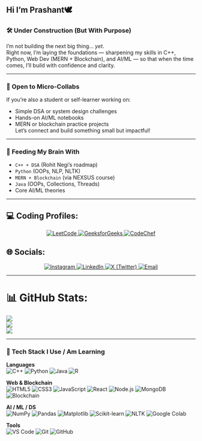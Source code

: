 ## Hi I’m Prashant🕊️

### 🛠️ Under Construction (But With Purpose)
I’m not building the next big thing... *yet*.  
Right now, I’m laying the foundations — sharpening my skills in C++, Python, Web Dev (MERN + Blockchain), and AI/ML — so that when the time comes, I’ll build with confidence and clarity.

---

### 🤝 Open to Micro-Collabs
If you’re also a student or self-learner working on:
- Simple DSA or system design challenges  
- Hands-on AI/ML notebooks  
- MERN or blockchain practice projects  
Let’s connect and build something small but impactful!

---

### 🧠 Feeding My Brain With
- `C++ + DSA` (Rohit Negi’s roadmap)  
- `Python` (OOPs, NLP, NLTK)  
- `MERN + Blockchain` (via NEXSUS course)  
- `Java` (OOPs, Collections, Threads)  
- Core AI/ML theories 


---

## 💻 Coding Profiles:
<p align="center">
  <a href="https://leetcode.com/kd-prashant/" target="_blank">
    <img src="https://img.shields.io/badge/LeetCode-000000?style=for-the-badge&logo=leetcode&logoColor=orange" alt="LeetCode">
  </a>
  <a href="https://www.geeksforgeeks.org/user/eyem_parth/" target="_blank">
    <img src="https://img.shields.io/badge/GeeksforGeeks-308D46?style=for-the-badge&logo=geeksforgeeks&logoColor=white" alt="GeeksforGeeks">
  </a>
  <a href="https://www.codechef.com/users/eyem_parth/" target="_blank">
    <img src="https://img.shields.io/badge/CodeChef-5B4638?style=for-the-badge&logo=codechef&logoColor=white" alt="CodeChef">
  </a>
</p>


## 🌐 Socials:
<p align="center">
  <a href="https://instagram.com/eyem_parth" target="_blank">
    <img src="https://img.shields.io/badge/Instagram-E4405F?style=for-the-badge&logo=instagram&logoColor=white" alt="Instagram">
  </a>
  <a href="https://linkedin.com/in//prashant-kandpal-1b4375282" target="_blank">
    <img src="https://img.shields.io/badge/LinkedIn-0077B5?style=for-the-badge&logo=linkedin&logoColor=white" alt="LinkedIn">
  </a>
  <a href="https://twitter.com/eyem_parth" target="_blank">
    <img src="https://img.shields.io/badge/X-000000?style=for-the-badge&logo=x&logoColor=white" alt="X (Twitter)">
  </a>
  <a href="mailto:parthkd.coder@gmail.com">
    <img src="https://img.shields.io/badge/Email-D14836?style=for-the-badge&logo=gmail&logoColor=white" alt="Email">
  </a>
</p>

---

# 📊 GitHub Stats:
![](https://github-readme-stats.vercel.app/api?username=kd-prashant&theme=github_dark&hide_border=false&include_all_commits=true&count_private=true)<br/>
![](https://nirzak-streak-stats.vercel.app/?user=kd-prashant&theme=github_dark&hide_border=false)<br/>
![](https://github-readme-stats.vercel.app/api/top-langs/?username=kd-prashant&theme=github_dark&hide_border=false&include_all_commits=true&count_private=true&layout=compact)

---

### 🧰 Tech Stack I Use / Am Learning

**Languages**  
![C++](https://img.shields.io/badge/C++-00599C?style=flat&logo=cplusplus&logoColor=white)
![Python](https://img.shields.io/badge/Python-3776AB?style=flat&logo=python&logoColor=white)
![Java](https://img.shields.io/badge/Java-007396?style=flat&logo=java&logoColor=white)
![R](https://img.shields.io/badge/R-276DC3?style=flat&logo=r&logoColor=white)

**Web & Blockchain**  
![HTML5](https://img.shields.io/badge/HTML5-E34F26?style=flat&logo=html5&logoColor=white)
![CSS3](https://img.shields.io/badge/CSS3-1572B6?style=flat&logo=css3&logoColor=white)
![JavaScript](https://img.shields.io/badge/JavaScript-F7DF1E?style=flat&logo=javascript&logoColor=black)
![React](https://img.shields.io/badge/React-20232A?style=flat&logo=react&logoColor=61DAFB)
![Node.js](https://img.shields.io/badge/Node.js-339933?style=flat&logo=nodedotjs&logoColor=white)
![MongoDB](https://img.shields.io/badge/MongoDB-4EA94B?style=flat&logo=mongodb&logoColor=white)
![Blockchain](https://img.shields.io/badge/Blockchain-121D33?style=flat&logo=blockchain&logoColor=white)

**AI / ML / DS**  
![NumPy](https://img.shields.io/badge/NumPy-013243?style=flat&logo=numpy&logoColor=white)
![Pandas](https://img.shields.io/badge/Pandas-150458?style=flat&logo=pandas&logoColor=white)
![Matplotlib](https://img.shields.io/badge/Matplotlib-11557c?style=flat)
![Scikit-learn](https://img.shields.io/badge/Scikit--learn-F7931E?style=flat&logo=scikitlearn&logoColor=white)
![NLTK](https://img.shields.io/badge/NLTK-006400?style=flat)
![Google Colab](https://img.shields.io/badge/Google%20Colab-F9AB00?style=flat&logo=googlecolab&logoColor=white)

**Tools**  
![VS Code](https://img.shields.io/badge/VSCode-007ACC?style=flat&logo=visual-studio-code&logoColor=white)
![Git](https://img.shields.io/badge/Git-F05032?style=flat&logo=git&logoColor=white)
![GitHub](https://img.shields.io/badge/GitHub-181717?style=flat&logo=github&logoColor=white)


